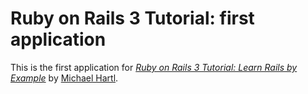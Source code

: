 # Ruby on Rails 3 Tutorial: first application

This is the first application for
[*Ruby on Rails 3 Tutorial: Learn Rails by Example*](http://railstutorial.org/)
by [Michael Hartl](http://michaelhartl.com/).